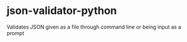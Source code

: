 # json-validator-python
Validates JSON given as a file through command line or being input as a prompt
